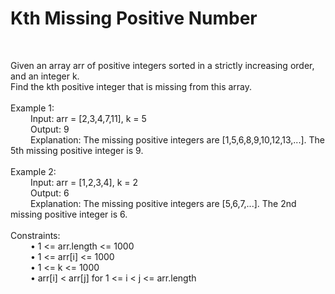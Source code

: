 <h1>Kth Missing Positive Number</h1>
<br>
</p>
Given an array arr of positive integers sorted in a strictly increasing order, and an integer k.<br>
Find the kth positive integer that is missing from this array.<br>
 <br>
Example 1:<br>
&emsp; &emsp;Input: arr = [2,3,4,7,11], k = 5<br>
&emsp; &emsp;Output: 9<br>
&emsp; &emsp;Explanation: The missing positive integers are [1,5,6,8,9,10,12,13,...]. The 5th missing positive integer is 9.<br>
<br>
Example 2:<br>
&emsp; &emsp;Input: arr = [1,2,3,4], k = 2<br>
&emsp; &emsp;Output: 6<br>
&emsp; &emsp;Explanation: The missing positive integers are [5,6,7,...]. The 2nd missing positive integer is 6.<br>
 <br>
Constraints:<br>
&emsp; &emsp;•	1 <= arr.length <= 1000<br>
&emsp; &emsp;•	1 <= arr[i] <= 1000<br>
&emsp; &emsp;•	1 <= k <= 1000<br>
&emsp; &emsp;•	arr[i] < arr[j] for 1 <= i < j <= arr.length<br>
<br></p>
